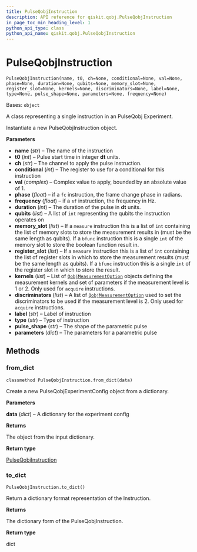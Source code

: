 ```yaml
---
title: PulseQobjInstruction
description: API reference for qiskit.qobj.PulseQobjInstruction
in_page_toc_min_heading_level: 1
python_api_type: class
python_api_name: qiskit.qobj.PulseQobjInstruction
---
```


# PulseQobjInstruction

<span id="qiskit.qobj.PulseQobjInstruction" />

`PulseQobjInstruction(name, t0, ch=None, conditional=None, val=None, phase=None, duration=None, qubits=None, memory_slot=None, register_slot=None, kernels=None, discriminators=None, label=None, type=None, pulse_shape=None, parameters=None, frequency=None)`

Bases: `object`

A class representing a single instruction in an PulseQobj Experiment.

Instantiate a new PulseQobjInstruction object.

**Parameters**

*   **name** (*str*) – The name of the instruction
*   **t0** (*int*) – Pulse start time in integer **dt** units.
*   **ch** (*str*) – The channel to apply the pulse instruction.
*   **conditional** (*int*) – The register to use for a conditional for this instruction
*   **val** (*complex*) – Complex value to apply, bounded by an absolute value of 1.
*   **phase** (*float*) – if a `fc` instruction, the frame change phase in radians.
*   **frequency** (*float*) – if a `sf` instruction, the frequency in Hz.
*   **duration** (*int*) – The duration of the pulse in **dt** units.
*   **qubits** (*list*) – A list of `int` representing the qubits the instruction operates on
*   **memory\_slot** (*list*) – If a `measure` instruction this is a list of `int` containing the list of memory slots to store the measurement results in (must be the same length as qubits). If a `bfunc` instruction this is a single `int` of the memory slot to store the boolean function result in.
*   **register\_slot** (*list*) – If a `measure` instruction this is a list of `int` containing the list of register slots in which to store the measurement results (must be the same length as qubits). If a `bfunc` instruction this is a single `int` of the register slot in which to store the result.
*   **kernels** (*list*) – List of [`QobjMeasurementOption`](qiskit.qobj.QobjMeasurementOption "qiskit.qobj.QobjMeasurementOption") objects defining the measurement kernels and set of parameters if the measurement level is 1 or 2. Only used for `acquire` instructions.
*   **discriminators** (*list*) – A list of [`QobjMeasurementOption`](qiskit.qobj.QobjMeasurementOption "qiskit.qobj.QobjMeasurementOption") used to set the discriminators to be used if the measurement level is 2. Only used for `acquire` instructions.
*   **label** (*str*) – Label of instruction
*   **type** (*str*) – Type of instruction
*   **pulse\_shape** (*str*) – The shape of the parametric pulse
*   **parameters** (*dict*) – The parameters for a parametric pulse

## Methods

### from\_dict

<span id="qiskit.qobj.PulseQobjInstruction.from_dict" />

`classmethod PulseQobjInstruction.from_dict(data)`

Create a new PulseQobjExperimentConfig object from a dictionary.

**Parameters**

**data** (*dict*) – A dictionary for the experiment config

**Returns**

The object from the input dictionary.

**Return type**

[PulseQobjInstruction](qiskit.qobj.PulseQobjInstruction "qiskit.qobj.PulseQobjInstruction")

### to\_dict

<span id="qiskit.qobj.PulseQobjInstruction.to_dict" />

`PulseQobjInstruction.to_dict()`

Return a dictionary format representation of the Instruction.

**Returns**

The dictionary form of the PulseQobjInstruction.

**Return type**

dict

